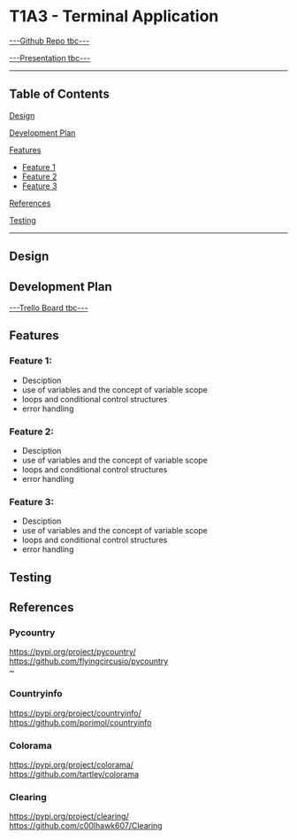 # T1A3 - Terminal Application

[---Github Repo tbc---]()

[---Presentation tbc---]()

---
## Table of Contents


[Design](#Design)

[Development Plan](#Development-Plan)



[Features](#Features)  
- [Feature 1](#feature-1)
- [Feature 2](#feature-2)
- [Feature 3](#feature-3)


[References](#References)





[Testing](#Testing)


---


## Design

## Development Plan
[---Trello Board tbc---]()

## Features  
### Feature 1:  
- Desciption
- use of variables and the concept of variable scope
- loops and conditional control structures
- error handling
  
### Feature 2:  
- Desciption
- use of variables and the concept of variable scope
- loops and conditional control structures
- error handling
  
### Feature 3:  
- Desciption
- use of variables and the concept of variable scope
- loops and conditional control structures
- error handling


## Testing



## References  

### Pycountry
https://pypi.org/project/pycountry/  
https://github.com/flyingcircusio/pycountry  
~
### Countryinfo
https://pypi.org/project/countryinfo/  
https://github.com/porimol/countryinfo  

### Colorama
https://pypi.org/project/colorama/  
https://github.com/tartley/colorama  

### Clearing
https://pypi.org/project/clearing/  
https://github.com/c00lhawk607/Clearing
